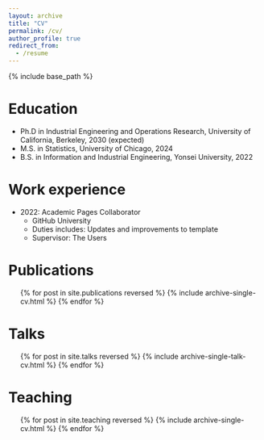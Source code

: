```yaml
---
layout: archive
title: "CV"
permalink: /cv/
author_profile: true
redirect_from:
  - /resume
---
```


{% include base_path %}

Education
======
* Ph.D in Industrial Engineering and Operations Research, University of California, Berkeley, 2030 (expected)
* M.S. in Statistics, University of Chicago, 2024
* B.S. in Information and Industrial Engineering, Yonsei University, 2022

Work experience
======
* 2022: Academic Pages Collaborator
  * GitHub University
  * Duties includes: Updates and improvements to template
  * Supervisor: The Users
  

Publications
======
  <ul>{% for post in site.publications reversed %}
    {% include archive-single-cv.html %}
  {% endfor %}</ul>
  
Talks
======
  <ul>{% for post in site.talks reversed %}
    {% include archive-single-talk-cv.html  %}
  {% endfor %}</ul>
  
Teaching
======
  <ul>{% for post in site.teaching reversed %}
    {% include archive-single-cv.html %}
  {% endfor %}</ul>
  
